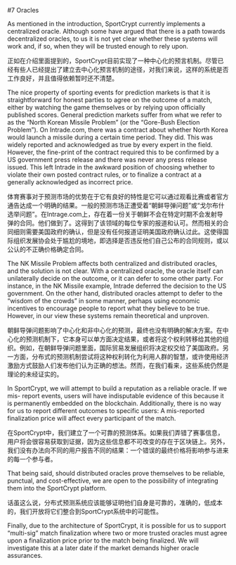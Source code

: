 #7 Oracles

As mentioned in the introduction, SportCrypt currently implements a centralized oracle. Although some have argued that there is a path towards decentralized oracles, to us it is not yet clear whether these systems will work and, if so, when they will be trusted enough to rely upon.

正如在介绍里面提到的，SportCrypt目前实现了一种中心化的预言机制。尽管已经有些人已经提出了建立去中心化预言机制的途径，对我们来说，这样的系统是否工作良好，并且值得依赖暂时还不清楚。

The nice property of sporting events for prediction markets is that it is straightforward for honest parties to agree on the outcome of a match, either by watching the game themselves or by relying upon officially published scores. General prediction markets suffer from what we refer to as the “North Korean Missile Problem” (or the “Gore-Bush Election Problem”). On Intrade.com, there was a contract about whether North Korea would launch a missile during a certain time period. They did. This was widely reported and acknowledged as true by every expert in the field. However, the fine-print of the contract required this to be confirmed by a US government press release and there was never any press release issued. This left Intrade in the awkward position of choosing whether to violate their own posted contract rules, or to finalize a contract at a generally acknowledged as incorrect price.

体育赛事对于预测市场的优势在于它有良好的特性是它可以通过观看比赛或者官方通告达成一个明确的结果。一般的预测市场正遭受着“朝鲜导弹问题”或“戈尔布什选举问题”。在Intrage.com上，存在着一份关于朝鲜不会在特定时期不会发射导弹的合同。他们做到了。这得到了该领域的每位专家的报道和认可。然而相关的合同细则需要美国政府的确认，但是没有任何报道证明美国政府确认过此。这使得国际组织发展协会处于尴尬的境地，即选择是否违反他们自己公布的合同规则，或以公认的不正确价格确定合同。

The NK Missile Problem affects both centralized and distributed oracles, and the solution is not clear. With a centralized oracle, the oracle itself can unilaterally decide on the outcome, or it can defer to some other party. For instance, in the NK Missile example, Intrade deferred the decision to the US government. On the other hand, distributed oracles attempt to defer to the “wisdom of the crowds” in some manner, perhaps using economic incentives to encourage people to report what they believe to be true. However, in our view these systems remain theoretical and unproven.

朝鲜导弹问题影响了中心化和非中心化的预测，最终也没有明确的解决方案。在中心化的预测机制下，它本身可以单方面决定结果，或者将这个权利转移给其他的组织。例如，在朝鲜导弹问题里面，国际贸易发展组织将决定权交给了美国政府。另一方面，分布式的预测机制尝试将这种权利转化为利用人群的智慧，或许使用经济激励方式鼓励人们发布他们认为正确的想法。然而，在我们看来，这些系统仍然是理论的未经证实的。

In SportCrypt, we will attempt to build a reputation as a reliable oracle. If we mis- report events, users will have indisputable evidence of this because it is permanently embedded on the blockchain. Additionally, there is no way for us to report different outcomes to specific users: A mis-reported finalization price will affect every participant of the match.

在SportCrypt中，我们建立了一个可靠的预测体系。如果我们弄错了赛事信息，用户将会很容易获取到证据，因为这些信息都不可改变的存在于区块链上。另外，我们没有办法向不同的用户报告不同的结果：一个错误的最终价格将影响参与进来的每一个参与者。

That being said, should distributed oracles prove themselves to be reliable, punctual, and cost-effective, we are open to the possibility of integrating them into the SportCrypt platform.

话虽这么说，分布式预测系统应该能够证明他们自身是可靠的，准确的，低成本的，我们开放将它们整合到SportCrypt系统中的可能性。

Finally, due to the architecture of SportCrypt, it is possible for us to support “multi-sig” match finalization where two or more trusted oracles must agree upon a finalization price prior to the match being finalized. We will investigate this at a later date if the market demands higher oracle assurances.



